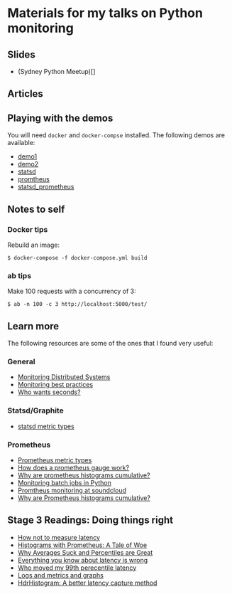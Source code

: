 # Materials for my talks on Python monitoring

## Slides

- (Sydney Python Meetup)[]

## Articles


## Playing with the demos

You will need `docker` and `docker-compse` installed. The following demos are available:

- [demo1](./demo1)
- [demo2](./demo2)
- [statsd](./statsd)
- [promtheus](./prometheus)
- [statsd_prometheus](./statsd_prometheus)

## Notes to self

### Docker tips

Rebuild an image:

```
$ docker-compose -f docker-compose.yml build
```

### ab tips

Make 100 requests with a concurrency of 3:

```
$ ab -n 100 -c 3 http://localhost:5000/test/

```

## Learn more

The following resources are some of the ones that I found very useful:

### General

- [Monitoring Distributed Systems](https://landing.google.com/sre/book/chapters/monitoring-distributed-systems.html)
- [Monitoring best practices](http://www.integralist.co.uk/posts/monitoring-best-practices/?imm_mid=0fbebf&cmp=em-webops-na-na-newsltr_20180309)
- [Who wants seconds?](https://www.robustperception.io/who-wants-seconds/)

### Statsd/Graphite

- [statsd metric types](https://github.com/etsy/statsd/blob/master/docs/metric_types.md)

### Prometheus

- [Prometheus metric types](https://prometheus.io/docs/concepts/metric_types/)
- [How does a prometheus gauge work?](https://www.robustperception.io/how-does-a-prometheus-gauge-work/)
- [Why are prometheus histograms cumulative?](https://www.robustperception.io/why-are-prometheus-histograms-cumulative/)
- [Monitoring batch jobs in Python](https://www.robustperception.io/monitoring-batch-jobs-in-python/)
- [Promtheus monitoring at soundcloud](https://developers.soundcloud.com/blog/prometheus-monitoring-at-soundcloud)
- [Why are Prometheus histograms cumulative?](https://www.robustperception.io/why-are-prometheus-histograms-cumulative/)

## Stage 3 Readings: Doing things right


- [How not to measure latency](https://www.youtube.com/watch?v=lJ8ydIuPFeU&feature=youtu.be)
- [Histograms with Prometheus: A Tale of Woe](http://linuxczar.net/blog/2017/06/15/prometheus-histogram-2/)
- [Why Averages Suck and Percentiles are Great](https://www.dynatrace.com/news/blog/why-averages-suck-and-percentiles-are-great/)
- [Everything you know about latency is wrong](https://bravenewgeek.com/everything-you-know-about-latency-is-wrong/)
- [Who moved my 99th perecentile latency](https://engineering.linkedin.com/performance/who-moved-my-99th-percentile-latency)
- [Logs and metrics and graphs](https://grafana.com/blog/2016/01/05/logs-and-metrics-and-graphs-oh-my/)
- [HdrHistogram: A better latency capture method ](http://psy-lob-saw.blogspot.com.au/2015/02/hdrhistogram-better-latency-capture.html)
